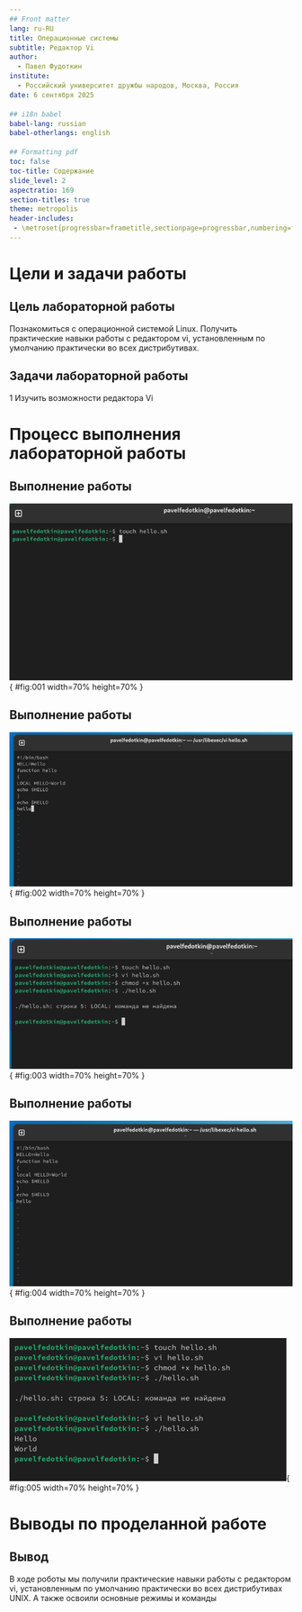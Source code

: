 ```yaml
---
## Front matter
lang: ru-RU
title: Операционные системы
subtitle: Редактор Vi
author:
  - Павел Фудоткин
institute:
  - Российский университет дружбы народов, Москва, Россия
date: 6 сентября 2025

## i18n babel
babel-lang: russian
babel-otherlangs: english

## Formatting pdf
toc: false
toc-title: Содержание
slide_level: 2
aspectratio: 169
section-titles: true
theme: metropolis
header-includes:
 - \metroset{progressbar=frametitle,sectionpage=progressbar,numbering=fraction}
---
```


# Цели и задачи работы

## Цель лабораторной работы

Познакомиться с операционной системой Linux. Получить практические навыки работы с редактором vi, установленным по умолчанию практически во всех дистрибутивах.

## Задачи лабораторной работы

1 Изучить возможности редактора Vi

# Процесс выполнения лабораторной работы

## Выполнение работы

![Создание каталога](image/01.png){ #fig:001 width=70% height=70% }

## Выполнение работы

![Работа в редакторе Vi](image/02.png){ #fig:002 width=70% height=70% }

## Выполнение работы

![Запуск файла](image/03.png){ #fig:003 width=70% height=70% }

## Выполнение работы

![Работа в редакторе Vi](image/04.png){ #fig:004 width=70% height=70% }

## Выполнение работы

![Повторный запуск файла](image/05.png){ #fig:005 width=70% height=70% }

# Выводы по проделанной работе

## Вывод

В ходе роботы мы получили практические навыки работы с редактором vi, установленным по умолчанию практически во всех дистрибутивах UNIX. А также освоили основные режимы и команды
